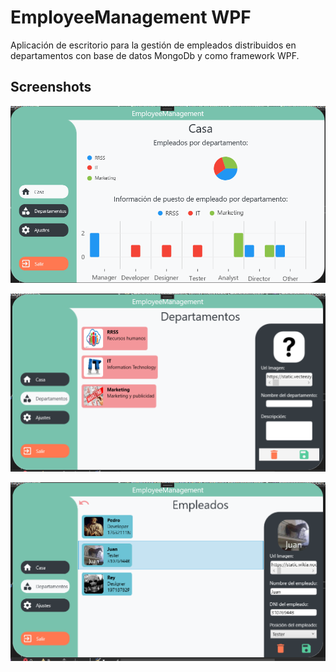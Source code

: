# EmployeeManagement WPF

Aplicación de escritorio para la gestión de empleados distribuidos en departamentos con base de datos MongoDb y como framework WPF.

## Screenshots

![Home](./assets/Home.PNG)

![Department](./assets/Department.PNG)

![Employees](./assets/Employee.PNG)
